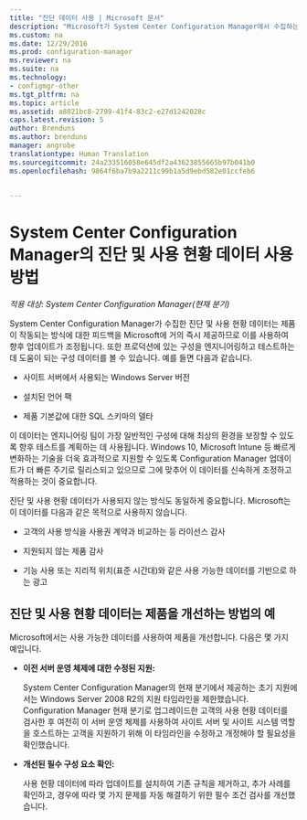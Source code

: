 ```yaml
---
title: "진단 데이터 사용 | Microsoft 문서"
description: "Microsoft가 System Center Configuration Manager에서 수집하는 진단 및 사용 현황 데이터를 사용하는 방식을 알아봅니다."
ms.custom: na
ms.date: 12/29/2016
ms.prod: configuration-manager
ms.reviewer: na
ms.suite: na
ms.technology:
- configmgr-other
ms.tgt_pltfrm: na
ms.topic: article
ms.assetid: a8021bc8-2799-41f4-83c2-e27d1242028c
caps.latest.revision: 5
author: Brenduns
ms.author: brenduns
manager: angrobe
translationtype: Human Translation
ms.sourcegitcommit: 24a233516058e645df2a43623855665b97b041b0
ms.openlocfilehash: 9864f6ba7b9a2211c99b1a5d9ebd582e01ccfeb6


---
```

# <a name="how-diagnostics-and-usage-data-is-used-for-system-center-configuration-manager"></a>System Center Configuration Manager의 진단 및 사용 현황 데이터 사용 방법

*적용 대상: System Center Configuration Manager(현재 분기)*

System Center Configuration Manager가 수집한 진단 및 사용 현황 데이터는 제품이 작동되는 방식에 대한 피드백을 Microsoft에 거의 즉시 제공하므로 이를 사용하여 향후 업데이트가 조정됩니다. 또한 프로덕션에 있는 구성을 엔지니어링하고 테스트하는 데 도움이 되는 구성 데이터를 볼 수 있습니다. 예를 들면 다음과 같습니다.  

-   사이트 서버에서 사용되는 Windows Server 버전  

-   설치된 언어 팩  

-   제품 기본값에 대한 SQL 스키마의 델타  

이 데이터는 엔지니어링 팀이 가장 일반적인 구성에 대해 최상의 환경을 보장할 수 있도록 향후 테스트를 계획하는 데 사용됩니다. Windows 10, Microsoft Intune 등 빠르게 변화하는 기술을 더욱 효과적으로 지원할 수 있도록 Configuration Manager 업데이트가 더 빠른 주기로 릴리스되고 있으므로 그에 맞추어 이 데이터를 신속하게 조정하고 적용하는 것이 중요합니다.  

진단 및 사용 현황 데이터가 사용되지 않는 방식도 동일하게 중요합니다. Microsoft는 이 데이터를 다음과 같은 목적으로 사용하지 않습니다.  

-   고객의 사용 방식을 사용권 계약과 비교하는 등 라이선스 감사  

-   지원되지 않는 제품 감사  

-   기능 사용 또는 지리적 위치(표준 시간대)와 같은 사용 가능한 데이터를 기반으로 하는 광고  

##  <a name="a-namebkmkimprovea-examples-of-how-diagnostics-and-usage-data-improves-the-product"></a><a name="bkmk_improve"></a> 진단 및 사용 현황 데이터는 제품을 개선하는 방법의 예  
Microsoft에서는 사용 가능한 데이터를 사용하여 제품을 개선합니다. 다음은 몇 가지 예입니다.  

-   **이전 서버 운영 체제에 대한 수정된 지원:**  

     System Center Configuration Manager의 현재 분기에서 제공하는 초기 지원에서는 Windows Server 2008 R2의 지원 타임라인을 제한했습니다. Configuration Manager 현재 분기로 업그레이드한 고객의 사용 현황 데이터를 검사한 후 여전히 이 서버 운영 체제를 사용하여 사이트 서버 및 사이트 시스템 역할을 호스트하는 고객을 지원하기 위해 이 타임라인을 수정하고 개정해야 할 필요성을 확인했습니다.  

-   **개선된 필수 구성 요소 확인:**  

     사용 현황 데이터에 따라 업데이트를 설치하여 기존 규칙을 제거하고, 추가 사례를 확인하고, 경우에 따라 몇 가지 문제를 자동 해결하기 위한 필수 조건 검사를 개선했습니다.  



<!--HONumber=Dec16_HO5-->


